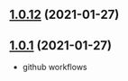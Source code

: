 ## [1.0.12](https://github.com/dixdiydiz/require-module-from-string/compare/v1.0.11...v1.0.12) (2021-01-27)

## [1.0.1](https://github.com/dixdiydiz/require-module-from-string/compare/v1.0.11...v1.0.1) (2021-01-27)

- github workflows

